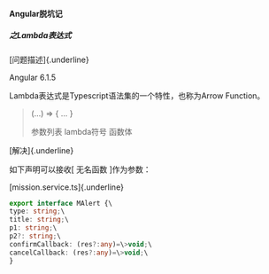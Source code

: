 #### Angular脱坑记

##### 之Lambda表达式

[问题描述]{.underline}

Angular 6.1.5

Lambda表达式是Typescript语法集的一个特性，也称为Arrow Function。

> (\...) =\> { \... }
>
> 参数列表 lambda符号 函数体

[解决]{.underline}

如下声明可以接收\[ 无名函数 \]作为参数：

[mission.service.ts]{.underline}
```typescript
export interface MAlert {\
type: string;\
title: string;\
p1: string;\
p2?: string;\
confirmCallback: (res?:any)=\>void;\
cancelCallback: (res?:any)=\>void;\
}
```